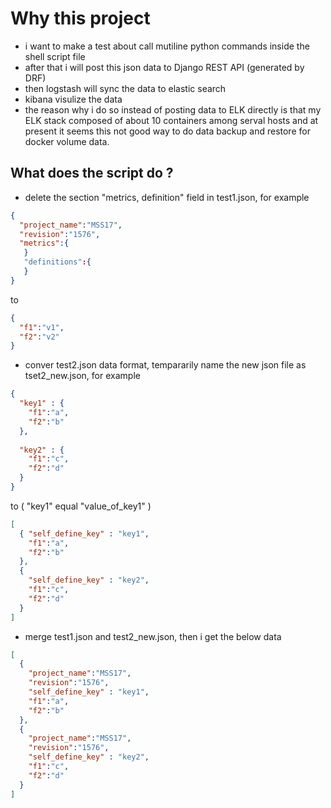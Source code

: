 # Why this project
- i want to make a test about call mutiline python commands inside the shell script file
- after that i will post this json data to Django REST API (generated by DRF)
- then logstash will sync the data to elastic search
- kibana visulize the data
- the reason why i do so instead of posting data to ELK directly is that my ELK stack composed of about 10 containers among serval hosts and at present it seems this not good way to do data backup and restore for docker volume data.

## What does the script do ?
- delete the section "metrics, definition" field in test1.json, for example
```json
{
  "project_name":"MSS17",
  "revision":"1576",
  "metrics":{
   }
   "definitions":{
   }
}
```
to 
```json
{
  "f1":"v1",
  "f2":"v2"
}
```
- conver test2.json data format, tempararily name the new json file as tset2_new.json, for example
```json
{
  "key1" : {
    "f1":"a",
    "f2":"b"
  },
  
  "key2" : {
    "f1":"c",
    "f2":"d"
  }
}
```
to ( "key1" equal "value_of_key1" )
``` json
[
  { "self_define_key" : "key1",
    "f1":"a",
    "f2":"b"
  },
  {
    "self_define_key" : "key2",
    "f1":"c",
    "f2":"d"
  }
]
```
- merge test1.json and test2_new.json, then i get the below data
``` json
[
  {  
    "project_name":"MSS17",
    "revision":"1576",
    "self_define_key" : "key1",
    "f1":"a",
    "f2":"b"
  },
  {
    "project_name":"MSS17",
    "revision":"1576",
    "self_define_key" : "key2",
    "f1":"c",
    "f2":"d"
  }
]


